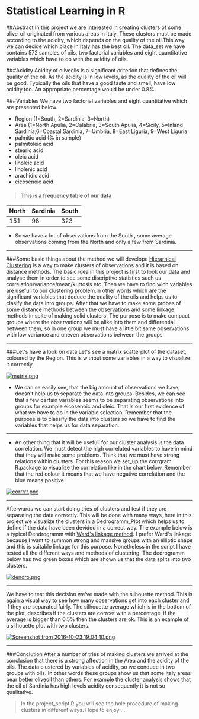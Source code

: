 # Statistical Learning in R

##Abstract
In this project we are interested in creating clusters of some olive_oil originated from various areas in Italy. These clusters must be made 
according to the acidity, which depends on the quality of the oil.This way we can decide which place in Italy has the best oil.
The data_set we have contains 572 samples of oils, two factorial variables and eight quantitative variables which have to do with the acidity of oils.

###Acidity
Acidity of oliveoils is a significant criterion that defines the quality of the oil. As the acidity is in low levels, as the  quality of the oil will be good.
Typically the oils that have a good taste and smell, have low acidity too. An appropriate percentage would be under 0.8%. 

###Variables
We have two factorial variables and eight quantitative which are presented below. 

+ Region (1=South, 2=Sardinia, 3=North)
+ Area (1=North Apulia, 2=Calabria, 3=South Apulia, 4=Sicily, 5=Inland Sardinia,6=Coastal Sardinia, 7=Umbria, 8=East Liguria, 9=West Liguria
+ palmitic acid (% in sample)
+ palmitoleic acid
+ stearic acid
+ oleic acid
+ linoleic acid
+ linolenic acid
+ arachidic acid
+ eicosenoic acid

> #### This is a frequency table of our data

|North | Sardinia | South |
|-------|----------|------|
|151    |   98     |  323 |

+ So we have a lot of observations from the South , some average observations coming from the North and only a few from Sardinia.

----

###Some basic things about the method we will develope
[Hierarhical Clustering](http://www.saedsayad.com/clustering_hierarchical.htm) is a way to make clusters of observations and it is based on distance methods.
The basic idea in this project is first to look our data and analyse them in order to see some discriptive statistics such us correlation/variance/mean/kurtosis etc.
Then we have to find wich variables are usefull to our clustering problem.In other words which are the significant variables that deduce the quality of the oils and helps us to clasify the data into groups.
After that we have to make some probes of some distance methods between the observations and some linkage methods in spite of making solid clusters.
The purpose is to make compact groups where the observations will be alike into them and differential between them, so in one group we must have a little bit same observations with low variance and uneven observations between the groups

-----

###Let's have a look on data
Let's see a matrix scatterplot of the dataset, coloured by the Region. This is without some variables in a way to visualize it correctly.

[![matrix.png](https://s12.postimg.org/kaathasz1/matrix.png)](https://postimg.org/image/4othxch0p/)

+ We can se easily see, that the big amount of observations we have, doesn't help us to separate the data into groups. Besides, we can see that a few certain variables seems to be separating observations into groups for example eicosenoic and oleic.
That is our first evidence of what we have to do in the variable selection. 
Remember that the purpose is to classify the data into clusters so we have to find the variables that helps us for data separation.

----

+ An other thing that it will be usefull for our cluster analysis is the data correlation. We must detect the high correlated variables to have in mind that they will make some problems. Think that we must have strong relations within clusters.
For this reason we set_up the corrgram R.package to visualize the correlation like in the chart below. Remember that the red colour it means that we have negative correlation and the blue means positive.

[![corrrrr.png](https://s13.postimg.org/ekd1cgz13/corrrrr.png)](https://postimg.org/image/q9h10fpzn/)

----

Afterwards we can start doing tries of clusters and test if they are separating the data correctly. 
This will be done with many ways, here in this project we visualize the clusters in a Dedrogramm_Plot which helps us to define if the data have been devided in a correct way.
The example below is a typical Dendrogramm with [Ward's linkage method](https://en.wikipedia.org/wiki/Ward%27s_method).
I prefer Ward's linkage because I want to summon strong and massive groups with an elliptic shape and this is suitable linkage for this purpose. 
Nonetheless in the script I have tested all the different ways and methods of clustering.
The dedrogramm below has two green boxes which are shown us that the data splits into two clusters. 

[![dendro.png](https://s14.postimg.org/dywr0yk69/dendro.png)](https://postimg.org/image/gg8i8842l/)

----

We have to test this decision we've made with the silhouette method. 
This is again a visual way to see how many observations get into each cluster and if they are separated fairly.
The silhouette average which is in the bottom of the plot, describes if the clusters are corrcet with a percentage, if the average is bigger than 0.5% then the clusters are ok.
This is an example of a silhouette plot with two clusters.

[![Screenshot from 2016-10-23 19:04:10.png](https://s18.postimg.org/hf3ioakfd/Screenshot_from_2016_10_23_19_04_10.png)](https://postimg.org/image/p7u6g9qed/)

----

###Conclution
After a number of tries of making clusters we arrived at the conclusion that there is a strong affection in the Area and the acidity of the oils. The data clustered by variables of acidity, so we conduce in two groups with oils. In other words these groups show us that some Italy areas bear better oliveoil than others. For example the cluster analysis shows that the oil of Sardinia has high levels acidity consequently it is not so qualitative.

> In the project_script.R you will see the hole procedure of making clusters in different ways. Hope to enjoy....





